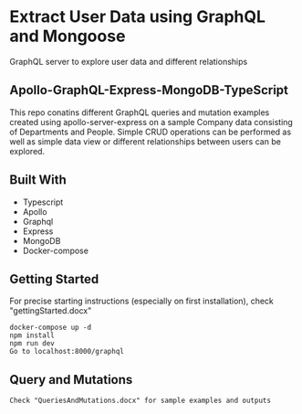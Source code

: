 # Extract User Data using GraphQL and Mongoose
GraphQL server to explore user data and different relationships

## Apollo-GraphQL-Express-MongoDB-TypeScript

This repo conatins different GraphQL queries and mutation examples created using apollo-server-express on a sample Company data consisting of Departments and People. Simple CRUD operations can be performed as well as simple data view or different relationships between users can be explored.

## Built With

- Typescript
- Apollo
- Graphql
- Express
- MongoDB
- Docker-compose

## Getting Started

For precise starting instructions (especially on first installation), check "gettingStarted.docx"
```
docker-compose up -d
npm install
npm run dev
Go to localhost:8000/graphql
```

## Query and Mutations

```
Check "QueriesAndMutations.docx" for sample examples and outputs
```

